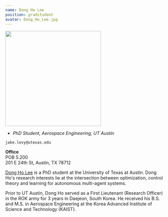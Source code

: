 ```yaml
---
name: Dong Ho Lee
position: gradstudent
avatar: Dong_Ho_Lee.jpg
---
```


<img width="300" src="{{site.baseurl}}/images/people/{{page.avatar}}" data-action="zoom">

- _PhD Student, Aerospace Engineering, UT Austin_<br>

<i class="fa fa-envelope-o"></i> `jake.levy@utexas.edu`<br>

**Office**<br>
POB 5.200<br>
201 E 24th St,
Austin, TX 78712

[Dong Ho Lee](https://www.linkedin.com/in/dong-ho-lee-708551147/) is a PhD student at the University of Texas at Austin. Dong Ho's research interests lie at the intersection between optimization, control theory and learning for autonomous multi-agent systems.  

Prior to UT Austin, Dong Ho served as a First Lieutenant (Research Officer) in the ROK army for 3 years in Daejeon, South Korea. He received his B.S. and M.S. in Aerospace Engineering at the Korea Advanced Institute of Science and Technology (KAIST).